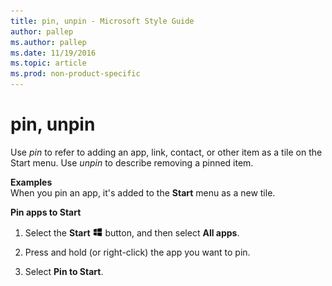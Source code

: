 ```yaml
---
title: pin, unpin - Microsoft Style Guide
author: pallep
ms.author: pallep
ms.date: 11/19/2016
ms.topic: article
ms.prod: non-product-specific
---
```


# pin, unpin

Use *pin* to refer to adding an app, link, contact, or other item as a tile on the Start menu. Use *unpin* to describe removing a pinned item.

**Examples**  
When you pin an app, it's added to the **Start** menu as a new tile.

**Pin apps to Start**

1.  Select the **Start** ![](media/pin-unpin/967781121.png) button, and then select **All apps**. 

2.  Press and hold (or right-click) the app you want to pin.

3.  Select **Pin to Start**. 
